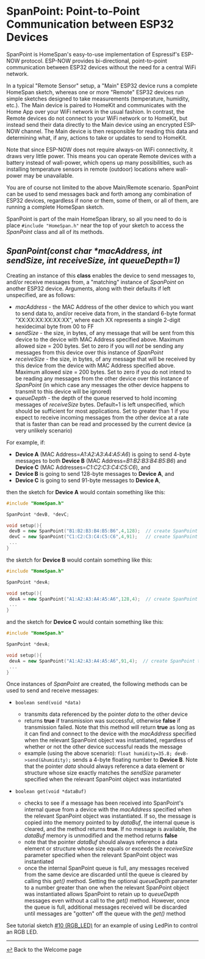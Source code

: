 # SpanPoint: Point-to-Point Communication between ESP32 Devices

SpanPoint is HomeSpan's easy-to-use implementation of Espressif's ESP-NOW protocol.  ESP-NOW provides bi-directional, point-to-point communication between ESP32 devices without the need for a central WiFi network.

In a typical "Remote Sensor" setup, a "Main" ESP32 device runs a complete HomeSpan sketch, whereas one or more "Remote" ESP32 devices run simple sketches designed to take measurements (temperature, humidity, etc.).  The Main device is paired to HomeKit and communicates with the Home App over your WiFi network in the usual fashion.  In contrast, the Remote devices do not connect to your WiFi network or to HomeKit, but instead send their data directly to the Main device using an encrypted ESP-NOW channel.  The Main device is then responsible for reading this data and determining what, if any, actions to take or updates to send to HomeKit.

Note that since ESP-NOW does not require always-on WiFi connectivity, it draws very little power.  This means you can operate Remote devices with a battery instead of wall-power, which opens up many possibilities, such as installing temperature sensors in remote (outdoor) locations where wall-power may be unavailable.

You are of course not limited to the above Main/Remote scenario.  SpanPoint can be used to send messages back and forth among any combination of ESP32 devices, regardless if none or them, some of them, or all of them, are running a complete HomeSpan sketch.  

SpanPoint is part of the main HomeSpan library, so all you need to do is place `#include "HomeSpan.h"` near the top of your sketch to access the *SpanPoint* class and all of its methods.

## *SpanPoint(const char \*macAddress, int sendSize, int receiveSize, int queueDepth=1)*

Creating an instance of this **class** enables the device to send messages to, and/or receive messages from, a "matching" instance of *SpanPoint* on another ESP32 device.  Arguments, along with their defaults if left unspecified, are as follows:

  * *macAddress* - the MAC Address of the other device to which you want to send data to, and/or receive data from, in the standard 6-byte format "XX:XX:XX:XX:XX:XX", where each XX represents a single 2-digit hexidecimal byte from 00 to FF
  * *sendSize* - the size, in bytes, of any message that will be sent from this device to the device with MAC Address specified above.  Maximum allowed size = 200 bytes.  Set to zero if you will *not* be sending any messages from this device over this instance of *SpanPoint*
  * *receiveSize* - the size, in bytes, of any message that will be received by this device from the device with MAC Address specified above.  Maximum allowed size = 200 bytes.  Set to zero if you do not intend to be reading any messages from the other device over this instance of *SpanPoint* (in which case any messages the other device happens to transmit to this device will be ignored)
  * *queueDepth* - the depth of the queue reserved to hold incoming messages of *receiveSize* bytes.  Default=1 is left unspecified, which should be sufficient for most applications.  Set to greater than 1 if you expect to receive incoming messages from the other device at a rate that is faster than can be read and processed by the current device (a very unlikely scenario)
 
For example, if:

  * **Device A** (MAC Address=*A1:A2:A3:A4:A5:A6*) is going to send 4-byte messages to both **Device B** (MAC Address=*B1:B2:B3:B4:B5:B6*) and **Device C** (MAC Addresses=*C1:C2:C3:C4:C5:C6*), and 
  * **Device B** is going to send 128-byte messages to **Device A**, and
  * **Device C** is going to send 91-byte messages to **Device A**,
  
then the sketch for **Device A** would contain something like this:

```C++
#include "HomeSpan.h"

SpanPoint *devB, *devC;

void setup(){
 devB = new SpanPoint("B1:B2:B3:B4:B5:B6",4,128);  // create SpanPoint to device B with sendSize=4 and receiveSize=128
 devC = new SpanPoint("C1:C2:C3:C4:C5:C6",4,91);   // create SpanPoint to device C with sendSize=4 and receiveSize=91
 ...
}
```

the sketch for **Device B** would contain something like this:
 
```C++
#include "HomeSpan.h"

SpanPoint *devA;

void setup(){
 devA = new SpanPoint("A1:A2:A3:A4:A5:A6",128,4);  // create SpanPoint to device A with sendSize=128 and receiveSize=4
 ...
}
```

and the sketch for **Device C** would contain something like this:
 
```C++
#include "HomeSpan.h"

SpanPoint *devA;

void setup(){
 devA = new SpanPoint("A1:A2:A3:A4:A5:A6",91,4);  // create SpanPoint to device A with sendSize=91 and receiveSize=4
 ...
}
```

Once instances of *SpanPoint* are created, the following methods can be used to send and receive messages:

* `boolean send(void *data)`

  * transmits data referenced by the pointer *data* to the other device
  * returns **true** if transmission was successful, otherwise **false** if transmission failed.  Note that this method will return **true** as long as it can find and connect to the device with the *macAddress* specified when the relevant SpanPoint object was instantiated, regardless of whether or not the other device successful reads the message
  * example (using the above scenario):  `float humidity=35.8; devB->send(&humidity);` sends a 4-byte floating number to **Device B**.  Note that the pointer *data* should always reference a data element or structure whose size exactly matches the *sendSize* parameter specified when the relevant SpanPoint object was instantiated
  
* `boolean get(void *dataBuf)`

  * checks to see if a message has been received into SpanPoint's internal queue from a device with the *macAddress* specified when the relevant SpanPoint object was instantiated.  If so, the message is copied into the memory pointed to by *dataBuf*, the internal queue is cleared, and the method returns **true**.  If no message is available, the *dataBuf* memory is unmodified and the method returns **false**
  * note that the pointer *dataBuf* should always reference a data element or structure whose size equals or exceeds the *receiveSize* parameter specified when the relevant SpanPoint object was instantiated
  * once the internal SpanPoint queue is full, any messages received from the same device are discarded until the queue is cleared by calling this *get()* method.  Setting the optional *queueDepth* parameter to a number greater than one when the relevant SpanPoint object was instantiated allows SpanPoint to retain up to *queueDepth* messages even without a call to the *get()* method.  However, once the queue is full, additional messages received will be discarded until messages are "gotten" off the queue with the *get()* method
 
 
 
See tutorial sketch [#10 (RGB_LED)](../examples/10-RGB_LED) for an example of using LedPin to control an RGB LED.

---

[↩️](README.md) Back to the Welcome page
